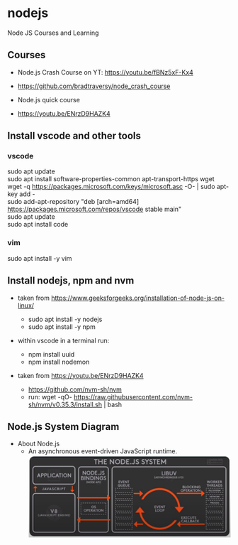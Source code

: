 # nodejs
Node JS Courses and Learning

## Courses
- Node.js Crash Course on YT: https://youtu.be/fBNz5xF-Kx4
- https://github.com/bradtraversy/node_crash_course

- Node.js quick course
- https://youtu.be/ENrzD9HAZK4

## Install vscode and other tools

### vscode
sudo apt update <br/>
sudo apt install software-properties-common apt-transport-https wget <br/>
wget -q https://packages.microsoft.com/keys/microsoft.asc -O- | sudo apt-key add - <br/>
sudo add-apt-repository "deb [arch=amd64] https://packages.microsoft.com/repos/vscode stable main" <br/>
sudo apt update <br/>
sudo apt install code <br/>

### vim
sudo apt install -y vim

## Install nodejs, npm and nvm
- taken from https://www.geeksforgeeks.org/installation-of-node-js-on-linux/
  - sudo apt install -y nodejs
  - sudo apt install -y npm

- within vscode in a terminal run:
  - npm install uuid
  - npm install nodemon

- taken from https://youtu.be/ENrzD9HAZK4
  - https://github.com/nvm-sh/nvm
  - run: wget -qO- https://raw.githubusercontent.com/nvm-sh/nvm/v0.35.3/install.sh | bash <br/>

## Node.js System Diagram

- About Node.js
  - An asynchronous event-driven JavaScript runtime.
![](./node.js-system.png)
